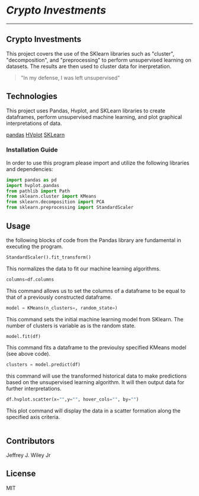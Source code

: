 # *Crypto Investments*
---

## Crypto Investments
This project covers the use of the SKlearn libraries such as "cluster", "decomposition", and "preprocessing" to perform unsupervised learning on datasets. The results are then used to cluster data for inerpretation.  

>"In my defense, I was left unsupervised"

## Technologies 

This project uses Pandas, Hvplot, and SKLearn libraries to create dataframes, perform unsupervised machine learning, and plot graphical interpretations of data. 

[pandas](https://github.com/pandas-dev/pandas)
[HVplot](https://github.com/holoviz/hvplot)
[SKLearn](https://github.com/scikit-learn/scikit-learn)

### Installation Guide

In order to use this program please import and utilize the following libraries and dependencies: 

```python
import pandas as pd
import hvplot.pandas
from pathlib import Path
from sklearn.cluster import KMeans
from sklearn.decomposition import PCA
from sklearn.preprocessing import StandardScaler
```

## Usage 
the following blocks of code from the Pandas library are fundamental in executing the program. 

```python 
StandardScaler().fit_transform()
```
This normalizes the data to fit our machine learning algorithms. 
```python
columns=df.columns
```
This command allows us to set the columns of a dataframe to be equal to that of a previously constructed dataframe.  
```python
model = KMeans(n_clusters=, random_state=)
```
This command sets the initial machine learning model from SKlearn. The number of clusters is variable as is the random state.  
```python
model.fit(df)
```
This command fits a dataframe to the previoulsy specified KMeans model (see above code).   
```python
clusters = model.predict(df)
```
this command will use the transformed historical data to make predictions based on the unsupervised learning algorithm. It will then output data for further interpretations. 

```python
df.hvplot.scatter(x="",y="", hover_cols="", by="")
```

This plot command will display the data in a scatter formation along the specified axis criteria.                 

![<alt text>](https://i.postimg.cc/KcnNCHyw/Screen-Shot-2022-06-23-at-10-48-09-AM.png)

## Contributors

Jeffrey J. Wiley Jr

## License

MIT


